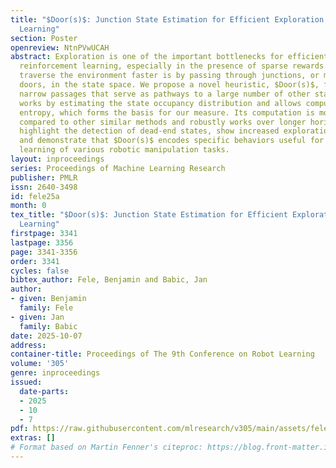 ```yaml
---
title: "$Door(s)$: Junction State Estimation for Efficient Exploration in Reinforcement
  Learning"
section: Poster
openreview: NtnPVwUCAH
abstract: Exploration is one of the important bottlenecks for efficient learning in
  reinforcement learning, especially in the presence of sparse rewards. One way to
  traverse the environment faster is by passing through junctions, or metaphorical
  doors, in the state space. We propose a novel heuristic, $Door(s)$, focused on such
  narrow passages that serve as pathways to a large number of other states. Our approach
  works by estimating the state occupancy distribution and allows computation of its
  entropy, which forms the basis for our measure. Its computation is more sample-efficient
  compared to other similar methods and robustly works over longer horizons. Our results
  highlight the detection of dead-end states, show increased exploration efficiency,
  and demonstrate that $Door(s)$ encodes specific behaviors useful for downstream
  learning of various robotic manipulation tasks.
layout: inproceedings
series: Proceedings of Machine Learning Research
publisher: PMLR
issn: 2640-3498
id: fele25a
month: 0
tex_title: "$Door(s)$: Junction State Estimation for Efficient Exploration in Reinforcement
  Learning"
firstpage: 3341
lastpage: 3356
page: 3341-3356
order: 3341
cycles: false
bibtex_author: Fele, Benjamin and Babic, Jan
author:
- given: Benjamin
  family: Fele
- given: Jan
  family: Babic
date: 2025-10-07
address:
container-title: Proceedings of The 9th Conference on Robot Learning
volume: '305'
genre: inproceedings
issued:
  date-parts:
  - 2025
  - 10
  - 7
pdf: https://raw.githubusercontent.com/mlresearch/v305/main/assets/fele25a/fele25a.pdf
extras: []
# Format based on Martin Fenner's citeproc: https://blog.front-matter.io/posts/citeproc-yaml-for-bibliographies/
---
```

